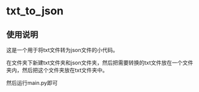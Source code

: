 # txt_to_json
## 使用说明
这是一个用于将txt文件转为json文件的小代码。

在文件夹下新建txt文件夹和json文件夹，然后把需要转换的txt文件放在一个文件夹内，然后把这个文件夹放在txt文件夹中。

然后运行main.py即可

